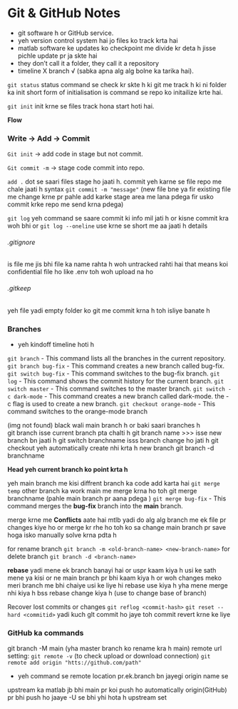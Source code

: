 # Git & GitHub Notes 
* git software h or GitHub service.
* yeh version control system hai jo files ko track krta hai
* matlab software ke updates ko checkpoint me divide kr deta h jisse pichle update pr ja skte hai 
* they don’t call it a folder, they call it a repository
* timeline X  branch √ (sabka apna alg alg bolne ka tarika hai).
  
```git status```
status command se check kr skte h ki git me track h ki ni folder ka
init short form of initialisation is command se repo ko initailize krte hai.

```git init```
init krne se files track hona start hoti hai.

**Flow** 
### Write -> Add -> Commit

`Git init` -> add code in stage but not commit.

`Git commit -m` -> stage code commit into repo.

`add .` dot se saari files stage ho jaati h. commit yeh karne se file repo me chale jaati h 
syntax `git commit -m "message"`
(new file bne ya fir existing file me change krne pr pahle add karke stage area me lana pdega fir usko commit krke repo me send krna pdega)

`git log` yeh command se saare commit ki info mil jati h or kisne commit kra woh bhi 
or `git log --oneline` use krne se short me aa jaati h details 

###### .gitignore 
is file me jis bhi file ka name rahta h woh untracked rahti hai that means koi confidential file ho like .env toh woh upload na ho  
###### .gitkeep 
yeh file yadi empty folder ko git me commit krna h toh isliye banate h

### Branches
* yeh kindoff timeline hoti h
  
`git branch` - This command lists all the branches in the current repository.
`git branch bug-fix` - This command creates a new branch called bug-fix.
`git switch bug-fix` - This command switches to the bug-fix branch.
`git log` - This command shows the commit history for the current branch.
`git switch master` - This command switches to the master branch.
`git switch -c dark-mode` - This command creates a new branch called dark-mode. the -c flag is used to create a new branch.
`git checkout orange-mode` - This command switches to the orange-mode branch

(img not found) 
black wali main branch h or baki saari branches h  
git branch isse current branch pta chalti h 
git branch name >>> isse new branch bn jaati h 
git switch branchname  isss branch change ho jati h 
git checkout yeh automatically create nhi krta h new branch
git branch -d branchname 

**Head yeh current branch ko point krta h**

yeh main branch me kisi diffrent branch ka code add karta hai
`git merge temp` 
other branch ka work main me merge krna ho toh git merge branchname (pahle main branch pr aana pdega )
`git merge bug-fix` - This command merges the **bug-fix** branch into the **main** branch.

merge krne me **Conflicts** aate hai mtlb yadi do alg alg branch me ek file pr changes kiye ho or merge kr rhe ho 
toh ko sa change main branch pr save hoga 
isko manually solve krna pdta h 

for rename branch `git branch -m <old-branch-name> <new-branch-name>`
for delete branch `git branch -d <branch-name>`

**rebase** yadi mene ek branch banayi hai or uspr kaam kiya h usi ke sath mene ya kisi or ne main branch pr bhi kaam kiya h or woh changes meko meri branch me bhi chaiye usi ke liye hi rebase use kiya h 
yha mene merge nhi kiya h bss rebase change kiya h 
(use to change base of branch)

Recover lost commits or changes
`git reflog <commit-hash>` `git reset --hard <commitid>` yadi kuch glt commit ho jaye toh commit revert krne ke liye 

### GitHub ka commands
git branch -M main (yha master branch ko rename kra h main)
remote url setting: `git remote -v` (to check upload or download connection) `git remote add origin "htts://github.com/path"`
* yeh command se remote location pr.ek.branch bn jayegi origin name se

upstream ka matlab jb bhi main pr koi push ho automatically origin(GitHub) pr bhi push ho jaaye 
-U se bhi yhi hota h upstream set
